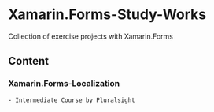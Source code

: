 # Xamarin.Forms-Study-Works
Collection of exercise projects with Xamarin.Forms

## Content

### Xamarin.Forms-Localization
    - Intermediate Course by Pluralsight
